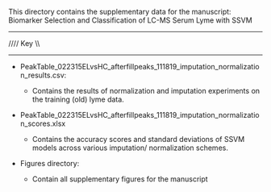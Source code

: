 This directory contains the supplementary data for the 
manuscript: Biomarker Selection and Classification of LC-MS Serum Lyme with SSVM
  ___________
 //// Key \\\\
****	   ****
+ PeakTable_022315ELvsHC_afterfillpeaks_111819_imputation_normalization_results.csv:
	- Contains the results of normalization and imputation experiments on the training (old) lyme data.

+ PeakTable_022315ELvsHC_afterfillpeaks_111819_imputation_normalization_scores.xlsx
	- Contains the accuracy scores and standard deviations of SSVM models across various imputation/
	  normalization schemes.

+ Figures directory:
	- Contain all supplementary figures for the manuscript